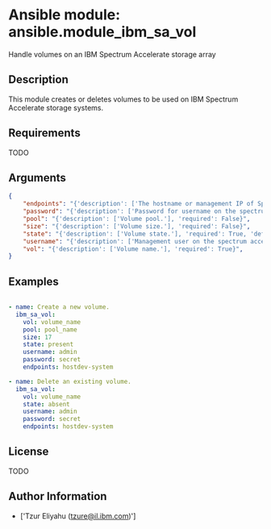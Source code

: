 # Ansible module: ansible.module_ibm_sa_vol


Handle volumes on an IBM Spectrum Accelerate storage array

## Description

This module creates or deletes volumes to be used on IBM Spectrum Accelerate storage systems.

## Requirements

TODO

## Arguments

``` json
{
    "endpoints": "{'description': ['The hostname or management IP of Spectrum Accelerate storage system.'], 'required': True}",
    "password": "{'description': ['Password for username on the spectrum accelerate storage system.'], 'required': True}",
    "pool": "{'description': ['Volume pool.'], 'required': False}",
    "size": "{'description': ['Volume size.'], 'required': False}",
    "state": "{'description': ['Volume state.'], 'required': True, 'default': 'present', 'choices': ['present', 'absent']}",
    "username": "{'description': ['Management user on the spectrum accelerate storage system.'], 'required': True}",
    "vol": "{'description': ['Volume name.'], 'required': True}",
}
```

## Examples


``` yaml

- name: Create a new volume.
  ibm_sa_vol:
    vol: volume_name
    pool: pool_name
    size: 17
    state: present
    username: admin
    password: secret
    endpoints: hostdev-system

- name: Delete an existing volume.
  ibm_sa_vol:
    vol: volume_name
    state: absent
    username: admin
    password: secret
    endpoints: hostdev-system

```

## License

TODO

## Author Information
  - ['Tzur Eliyahu (tzure@il.ibm.com)']
